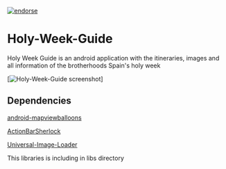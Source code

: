 [![endorse](http://api.coderwall.com/ignaciogs/endorsecount.png)](http://coderwall.com/ignaciogs)

# Holy-Week-Guide

Holy Week Guide is an android application with the itineraries, images and all information of the brotherhoods Spain's holy week

[![Holy-Week-Guide screenshot][1]]

## Dependencies

[android-mapviewballoons](https://github.com/jgilfelt/android-mapviewballoons)

[ActionBarSherlock](https://github.com/JakeWharton/ActionBarSherlock)

[Universal-Image-Loader](https://github.com/nostra13/Android-Universal-Image-Loader)

This libraries is including in libs directory


[1]: https://raw.github.com/ignaciogs/Holy-Week-Guide/master/Screenshot_1.png
